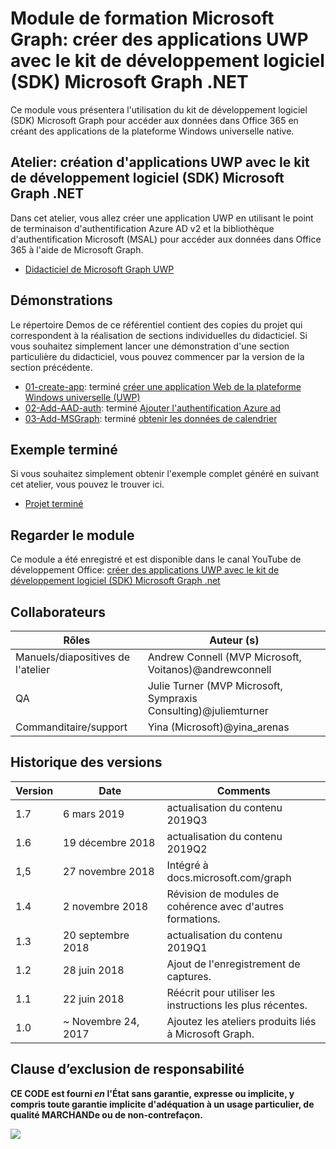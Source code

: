 # <a name="microsoft-graph-training-module---build-uwp-apps-with-the-microsoft-graph-net-sdk"></a>Module de formation Microsoft Graph: créer des applications UWP avec le kit de développement logiciel (SDK) Microsoft Graph .NET

Ce module vous présentera l'utilisation du kit de développement logiciel (SDK) Microsoft Graph pour accéder aux données dans Office 365 en créant des applications de la plateforme Windows universelle native.

## <a name="lab---build-uwp-apps-with-the-microsoft-graph-net-sdk"></a>Atelier: création d'applications UWP avec le kit de développement logiciel (SDK) Microsoft Graph .NET

Dans cet atelier, vous allez créer une application UWP en utilisant le point de terminaison d'authentification Azure AD v2 et la bibliothèque d'authentification Microsoft (MSAL) pour accéder aux données dans Office 365 à l'aide de Microsoft Graph.

- [Didacticiel de Microsoft Graph UWP](https://docs.microsoft.com/graph/training/uwp-tutorial)

## <a name="demos"></a>Démonstrations

Le [](./Demos) répertoire Demos de ce référentiel contient des copies du projet qui correspondent à la réalisation de sections individuelles du didacticiel. Si vous souhaitez simplement lancer une démonstration d'une section particulière du didacticiel, vous pouvez commencer par la version de la section précédente.

- [01-create-app](Demos/01-create-app): terminé [créer une application Web de la plateforme Windows universelle (UWP)](https://docs.microsoft.com/graph/training/uwp-tutorial?tutorial-step=1)
- [02-Add-AAD-auth](Demos/02-add-aad-auth): terminé [Ajouter l'authentification Azure ad](https://docs.microsoft.com/graph/training/uwp-tutorial?tutorial-step=3)
- [03-Add-MSGraph](Demos/03-add-msgraph): terminé [obtenir les données de calendrier](https://docs.microsoft.com/graph/training/uwp-tutorial?tutorial-step=4)

## <a name="completed-sample"></a>Exemple terminé

Si vous souhaitez simplement obtenir l'exemple complet généré en suivant cet atelier, vous pouvez le trouver ici.

- [Projet terminé](Demos/03-add-msgraph)

## <a name="watch-the-module"></a>Regarder le module

Ce module a été enregistré et est disponible dans le canal YouTube de développement Office: [créer des applications UWP avec le kit de développement logiciel (SDK) Microsoft Graph .net](https://youtu.be/XNxBUmqcf6c)

## <a name="contributors"></a>Collaborateurs

| Rôles                | Auteur (s)                                                        |
| -------------------- | ---------------------------------------------------------------- |
| Manuels/diapositives de l'atelier | Andrew Connell (MVP Microsoft, Voitanos)@andrewconnell          |
| QA                   | Julie Turner (MVP Microsoft, Sympraxis Consulting)@juliemturner |
| Commanditaire/support    | Yina (Microsoft)@yina_arenas                             |

## <a name="version-history"></a>Historique des versions

| Version | Date               | Comments                                             |
| ------- | ------------------ | ---------------------------------------------------- |
| 1.7     | 6 mars 2019      | actualisation du contenu 2019Q3                               |
| 1.6     | 19 décembre 2018  | actualisation du contenu 2019Q2                               |
| 1,5     | 27 novembre 2018  | Intégré à docs.microsoft.com/graph                |
| 1.4     | 2 novembre 2018   | Révision de modules de cohérence avec d'autres formations. |
| 1.3     | 20 septembre 2018 | actualisation du contenu 2019Q1                               |
| 1.2     | 28 juin 2018      | Ajout de l'enregistrement de captures.                                    |
| 1.1     | 22 juin 2018      | Réécrit pour utiliser les instructions les plus récentes.                    |
| 1.0     | ~ Novembre 24, 2017 | Ajoutez les ateliers produits liés à Microsoft Graph.       |

## <a name="disclaimer"></a>Clause d’exclusion de responsabilité

**CE CODE est fourni _en_ l'État sans garantie, expresse ou implicite, y compris toute garantie implicite d'adéquation à un usage particulier, de qualité MARCHANDe ou de non-contrefaçon.**

<!-- markdownlint-disable MD033 -->
<img src="https://telemetry.sharepointpnp.com/msgraph-training-uwp" />
